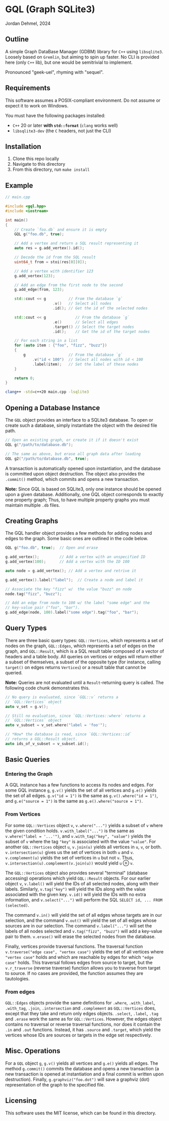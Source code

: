
# GQL (Graph SQLite3)
Jordan Dehmel, 2024

## Outline

A simple Graph DataBase Manager (GDBM) library for `C++` using
`libsqlite3`. Loosely based on `Gremlin`, but aiming to spin up
faster. No CLI is provided here (only `C++` lib), but one would
be semitrivial to implement.

Pronounced "geek-uel", rhyming with "sequel".

## Requirements

This software assumes a POSIX-compliant environment. Do not
assume or expect it to work on Windows.

You must have the following packages installed:
- `C++` 20 or later **with `std::format`** (`clang` works well)
- `libsqlite3-dev` (the `C` headers, not just the CLI)

## Installation

1) Clone this repo locally
2) Navigate to this directory
3) From this directory, run `make install`

## Example

```cpp
// main.cpp

#include <gql.hpp>
#include <iostream>

int main()
{
    // Create `foo.db` and ensure it is empty
    GQL g("foo.db", true);

    // Add a vertex and return a SQL result representing it
    auto res = g.add_vertex().id();

    // Decode the id from the SQL result
    uint64_t from = stoi(res[0][0]);

    // Add a vertex with identifier 123
    g.add_vertex(123);

    // Add an edge from the first node to the second
    g.add_edge(from, 123);

    std::cout << g          // From the database `g`
                     .v()   // Select all nodes
                     .id(); // Get the id of the selected nodes

    std::cout << g             // From the database `g`
                     .e()      // Select all edges
                     .target() // Select the target nodes
                     .id();    // Get the id of the target nodes

    // For each string in a list
    for (auto item : {"foo", "fizz", "buzz"})
    {
        g                   // From the database `g`
            .v("id < 100")  // Select all nodes with id < 100
            .label(item);   // Set the label of these nodes
    }

    return 0;
}

```

```sh
clang++ -std=c++20 main.cpp -lsqlite3
```

## Opening a Database Instance

The `GQL` object provides an interface to a SQLite3 database. To
open or create such a database, simply instantiate the object
with the desired file path.

```cpp
// Open an existing graph, or create it if it doesn't exist
GQL g("/path/to/database.db");

// The same as above, but erase all graph data after loading
GQL g2("/path/to/database.db", true);
```

A transaction is automatically opened upon instantiation, and
the database is committed upon object destruction. The object
also provides the `.commit()` method, which commits and opens a
new transaction.

**Note:** Since GQL is based on SQLite3, only one instance
should be opened upon a given database. Additionally, one GQL
object corresponds to exactly one property graph; Thus, to have
multiple property graphs you must maintain multiple `.db` files.

## Creating Graphs

The GQL handler object provides a few methods for adding nodes
and edges to the graph. Some basic ones are outlined in the code
below.

```cpp
GQL g("foo.db", true);  // Open and erase

g.add_vertex();         // Add a vertex with an unspecified ID
g.add_vertex(100);      // Add a vertex with the ID 100

auto node = g.add_vertex(); // Add a vertex and retrive it

g.add_vertex().label("label");  // Create a node and label it

// Associate the key "fizz" w/  the value "buzz" on node
node.tag("fizz", "buzz");

// Add an edge from node to 100 w/ the label "some edge" and the
// key-value pair ("foo", "bar").
g.add_edge(node, 100).label("some edge").tag("foo", "bar");

```

## Query Types

There are three basic query types: `GQL::Vertices`, which
represents a set of nodes on the graph, `GQL::Edges`, which
represents a set of edges on the graph, and `GQL::Result`, which
is a SQL result table composed of a vector of headers and a
table body. All queries on vertices or edges will return either
a subset of themselves, a subset of the opposite type (for
instance, calling `target()` on edges returns `Vertices`) or a
result table that cannot be queried.

**Note:** Queries are not evaluated until a `Result`-returning
query is called. The following code chunk demonstrates this.

```cpp
// No query is evaluated, since `GQL::v` returns a
// `GQL::Vertices` object
auto v_set = g.v();

// Still no evaluation, since `GQL::Vertices::where` returns a
// `GQL::Vertices` object
auto v_subset = v_set.where("label = 'foo'");

// *Now* the database is read, since `GQL::Vertices::id`
// returns a GQL::Result object.
auto ids_of_v_subset = v_subset.id();

```

## Basic Queries

### Entering the Graph

A GQL instance has a few functions to access its nodes and
edges. For some GQL instance `g`, `g.v()` yields the set of all
vertices and `g.e()` yields the set of all edges.
`g.v("id = 1")` is the same as `g.v().where("id = 1")`, and
`g.e("source = 1")` is the same as `g.e().where("source = 1")`.

### From Vertices

For some `GQL::Vertices` object `v`, `v.where("...")` yields a
subset of `v` where the given condition holds.
`v.with_label("...")` is the same as `v.where("label = '...'")`,
and `v.with_tag("key", "value")` yields the subset of `v` where
the tag `"key"` is associated with the value `"value"`. For
another `GQL::Vertices` object `u`, `v.join(u)` yields all
vertices in `u`, `v`, or both. `v.intersection(u)` gives us the set of vertices in both `u` and `v`. `v.complement(u)` yields
the set of vertices in `u` but not `v`. Thus,
`v.intersection(u).complement(v.join(u))` would yield
$\texttt{u} \oplus \texttt{v}$.

The `GQL::Vertices` object also provides several "terminal"
(database accessing) operations which yield `GQL::Result`
objects. For our earlier object `v`, `v.label()` will yield the
IDs of all selected nodes, along with their labels. Similarly,
`v.tag("key")` will yield the IDs along with the value
associated with the given key. `v.id()` will yield the IDs with
no extra information, and `v.select("...")` will perform the SQL
`SELECT id, ... FROM (selected)`.

The command `v.in()` will yield the set of all edges whose
targets are in our selection, and the command `v.out()` will
yield the set of all edges whose sources are in our selection.
The command `v.label("...")` will set the labels of all nodes
selected and `v.tag("fizz", "buzz")` will add a key-value pair
to them. `v.erase()` will erase the selected nodes from the
database.

Finally, vertices provide traversal functions. The traversal
function `v.traverse("edge case", "vertex case")` yields the
set of all vertices where `"vertex case"` holds and which are
reachable by edges for which `"edge case"` holds. This traversal
follows edges from source to target, but the `v.r_traverse`
(reverse traverse) function allows you to traverse from target
to source. If no cases are provided, the function assumes they
are tautologies.

### From edges

`GQL::Edges` objects provide the same definitions for `.where`,
`.with_label`, `.with_tag`, `.join`, `.intersection` and
`.complement` as `GQL::Vertices` does, except that they take and return only edges objects. `.select`, `.label`, `.tag` and
`.erase` work the same as for `GQL::Vertices`. However, the
edges object contains no traversal or reverse traversal
functions, nor does it contain the `.in` and `.out` functions.
Instead, it has `.source` and `.target`, which yield the
vertices whose IDs are sources or targets in the edge set
respectively.

## Misc. Operations

For a `GQL` object `g`, `g.v()` yields all vertices and `g.e()`
yields all edges. The method `g.commit()` commits the database
and opens a new transaction (a new transaction is opened at
instantiation and a final commit is written upon destruction).
Finally, `g.graphviz("foo.dot")` will save a graphviz (dot)
representation of the graph to the specified file.

## Licensing

This software uses the MIT license, which can be found in this
directory.
